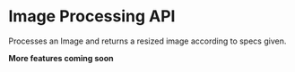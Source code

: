 # Image Processing API

Processes an Image and returns a resized image according to specs given.

**More features coming soon**
